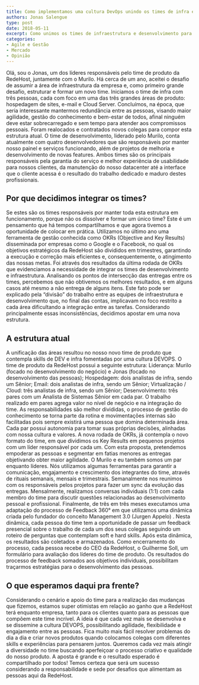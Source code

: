 ```yaml
---
title: Como implementamos uma cultura DevOps unindo os times de infra e produto
authors: Jonas Salengue
type: post
date: 2018-05-11
excerpt: Como unimos os times de infraestrutura e desenvolvimento para criar uma cultura DevOps na empresa. 				
categories:
- Agile e Gestão
- Mercado
- Opinião
---
```


Olá, sou o Jonas, um dos líderes responsáveis pelo time de produto da RedeHost, juntamente com o Murilo. Há cerca de um ano, aceitei o desafio de assumir a área de infraestrutura da empresa e, como primeiro grande desafio, estruturar e formar um novo time. Iniciamos o time de infra com três pessoas, cada com foco em uma das três grandes áreas de produto: hospedagem de sites, e-mail e Cloud Server. Concluímos, na época, que seria interessante mantermos redundância entre as pessoas, visando maior agilidade, gestão do conhecimento e bem-estar de todos, afinal ninguém deve estar sobrecarregado e sem tempo para atender aos compromissos pessoais. Foram realocados e contratados novos colegas para compor esta estrutura atual. O time de desenvolvimento, liderado pelo Murilo, conta atualmente com quatro desenvolvedores que são responsáveis por manter nosso painel e serviços funcionando, além de projetos de melhoria e desenvolvimento de novas features. Ambos times são os principais responsáveis pela garantia do serviço e melhor experiência de usabilidade para nossos clientes, da manutenção do nosso datacenter até a interface que o cliente acessa é o resultado do trabalho dedicado e maduro destes profissionais.

Por que decidimos integrar os times?
------------------------------------

Se estes são os times responsáveis por manter toda esta estrutura em funcionamento, porque não os dissolver e formar um único time? Este é um pensamento que há tempos compartilhamos e que agora tivemos a oportunidade de colocar em prática. Utilizamos no último ano uma ferramenta de gestão conhecida como OKRs (Objective and Key Results) disseminada por empresas como o Google e o Facebook, no qual os objetivos estratégicos da RedeHost são divididos em trimestres, garantindo a execução e correção mais eficientes e, consequentemente, o atingimento das nossas metas. Foi através dos resultados da última rodada de OKRs que evidenciamos a necessidade de integrar os times de desenvolvimento e infraestrutura. Analisando os pontos de intersecção das entregas entre os times, percebemos que não obtivemos os melhores resultados, e em alguns casos até mesmo a não entrega de alguns itens. Este fato pode ser explicado pela “divisão” do trabalho entre as equipes de infraestrutura e desenvolvimento que, no final das contas, implicavam no foco restrito a cada área dificultando a integração entre as tarefas. Considerando principalmente essas inconsistências, decidimos apostar em uma nova estrutura.

A estrutura atual
-----------------

A unificação das áreas resultou no nosso novo time de produto que contempla skills de DEV e infra fomentadas por uma cultura DEVOPS. O time de produto da RedeHost possui a seguinte estrutura: Liderança: Murilo (focado no desenvolvimento do negócio) e Jonas (focado no desenvolvimento das pessoas); Hospedagem: dois analistas de infra, sendo um Sênior; Email: dois analistas de infra, sendo um Sênior; Virtualização / Cloud: três analistas de infra, sendo um Sênior; Desenvolvimento: três pares com um Analista de Sistemas Sênior em cada par. O trabalho realizado em pares agrega valor no nível de negócio e na integração do time. As responsabilidades são melhor divididas, o processo de gestão do conhecimento se torna parte da rotina e movimentações internas são facilitadas pois sempre existirá uma pessoa que domina determinada área. Cada par possui autonomia para tomar suas próprias decisões, alinhadas com nossa cultura e valores. A nova rodada de OKRs, já contempla o novo formato do time, em que dividimos os Key Results em pequenos projetos com um líder responsável por cada um. Com esta proposta, pretendemos empoderar as pessoas e segmentar em fatias menores as entregas objetivando obter maior agilidade. O Murilo e eu também somos um par enquanto líderes. Nós utilizamos algumas ferramentas para garantir a comunicação, engajamento e crescimento dos integrantes do time, através de rituais semanais, mensais e trimestrais. Semanalmente nos reunimos com os responsáveis pelos projetos para fazer um sync da evolução das entregas. Mensalmente, realizamos conversas individuais (1:1) com cada membro do time para discutir questões relacionadas ao desenvolvimento pessoal e profissional. Finalmente, de três em três meses executamos uma adaptação do processo de Feedback 360° em que utilizamos uma dinâmica criada pelo fundador do conceito Management 3.0 (Jurgen Appelo) . Nesta dinâmica, cada pessoa do time tem a oportunidade de passar um feedback presencial sobre o trabalho de cada um dos seus colegas seguindo um roteiro de perguntas que contemplam soft e hard skills. Após esta dinâmica, os resultados são coletados e armazenados. Como encerramento do processo, cada pessoa recebe do CEO da RedeHost, o Guilherme Soll, um formulário para avaliação dos líderes do time de produto. Os resultados do processo de feedback somados aos objetivos individuais, possibilitam traçarmos estratégias para o desenvolvimento das pessoas.

O que esperamos daqui pra frente?
---------------------------------

Considerando o cenário e apoio do time para a realização das mudanças que fizemos, estamos super otimistas em relação ao ganho que a RedeHost terá enquanto empresa, tanto para os clientes quanto para as pessoas que compõem este time incrível. A ideia é que cada vez mais se desenvolva e se dissemine a cultura DEVOPS, possibilitando agilidade, flexibilidade e engajamento entre as pessoas. Fica muito mais fácil resolver problemas do dia a dia e criar novos produtos quando colocamos colegas com diferentes skills e experiências para pensarem juntos. Queremos cada vez mais atingir a diversidade no time buscando aperfeiçoar o processo criativo e qualidade do nosso produto. A aposta é grande e o resultado esperado é compartilhado por todos! Temos certeza que será um sucesso considerando a responsabilidade e sede por desafios que alimentam as pessoas aqui da RedeHost.
